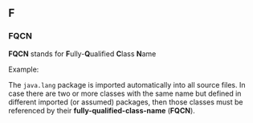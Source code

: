
## F

### FQCN

**FQCN** stands for **F**ully-**Q**ualified **C**lass **N**ame 

Example:

The `java.lang` package is imported automatically into all source files. In case there are two or more classes with the same name but defined in different imported (or assumed) packages, then those classes must be referenced by their **fully-qualified-class-name** (**FQCN**).
